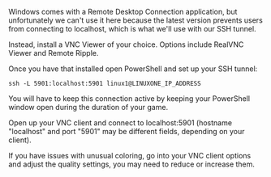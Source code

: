 Windows comes with a Remote Desktop Connection application, but unfortunately we can't use it here because the latest version prevents users from connecting to localhost, which is what we'll use with our SSH tunnel.

Instead, install a VNC Viewer of your choice. Options include RealVNC Viewer and Remote Ripple.

Once you have that installed open PowerShell and set up your SSH tunnel:

```
ssh -L 5901:localhost:5901 linux1@LINUXONE_IP_ADDRESS
```

You will have to keep this connection active by keeping your PowerShell window open during the duration of your game.

Open up your VNC client and connect to localhost:5901 (hostname "localhost" and port "5901" may be different fields, depending on your client).

If you have issues with unusual coloring, go into your VNC client options and adjust the quality settings, you may need to reduce or increase them.
